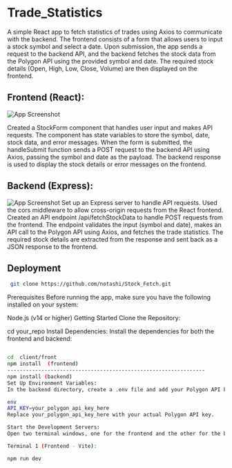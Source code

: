 
# Trade_Statistics
 A simple React app to fetch statistics of trades using Axios to communicate with the backend. The frontend consists of a form that allows users to input a stock symbol and select a date. Upon submission, the app sends a request to the backend API, and the backend fetches the stock data from the Polygon API using the provided symbol and date. The required stock details (Open, High, Low, Close, Volume) are then displayed on the frontend.

## Frontend (React):

![App Screenshot](https://media.discordapp.net/attachments/1123554766530809909/1133725252858421248/fetch.PNG?width=1440&height=674)

Created a StockForm component that handles user input and makes API requests.
The component has state variables to store the symbol, date, stock data, and error messages.
When the form is submitted, the handleSubmit function sends a POST request to the backend API using Axios, passing the symbol and date as the payload.
The backend response is used to display the stock details or error messages on the frontend.

## Backend (Express):

![App Screenshot](https://media.discordapp.net/attachments/1123554766530809909/1133725253164597268/post.PNG?width=1079&height=676)
Set up an Express server to handle API requests.
Used the cors middleware to allow cross-origin requests from the React frontend.
Created an API endpoint /api/fetchStockData to handle POST requests from the frontend.
The endpoint validates the input (symbol and date), makes an API call to the Polygon API using Axios, and fetches the trade statistics.
The required stock details are extracted from the response and sent back as a JSON response to the frontend.


## Deployment


```bash
 git clone https://github.com/notashi/Stock_Fetch.git
```

Prerequisites
Before running the app, make sure you have the following installed on your system:

Node.js (v14 or higher)
Getting Started
Clone the Repository:

cd your_repo
Install Dependencies:
Install the dependencies for both the frontend and backend:

```bash

cd  client/front
npm install  (frontend)
----------------------------------------------------------------
npm install (backend)
Set Up Environment Variables:
In the backend directory, create a .env file and add your Polygon API key to it:

env
API_KEY=your_polygon_api_key_here
Replace your_polygon_api_key_here with your actual Polygon API key.

Start the Development Servers:
Open two terminal windows, one for the frontend and the other for the backend.

Terminal 1 (Frontend - Vite):

npm run dev
